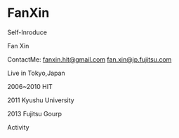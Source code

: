 # FanXin
Self-Inroduce

Fan Xin


ContactMe:
fanxin.hit@gmail.com
fan.xin@jp.fujitsu.com

Live in Tokyo,Japan

2006~2010 HIT

2011      Kyushu University

2013      Fujitsu Gourp

Activity



